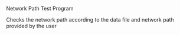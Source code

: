 Network Path Test Program

Checks the network path according to the data file and network path provided by the user